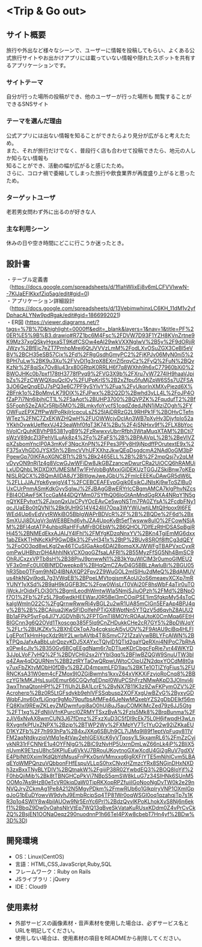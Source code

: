 # <Trip & Go out>

## サイト概要
旅行や外出など様々なシーンで、ユーザーに情報を投稿してもらい、よくある公式旅行サイトやお出かけアプリには載っていない情報や隠れたスポットを共有するアプリケーションです。

### サイトテーマ
自分が行った場所の投稿ができ、他のユーザーが行った場所も
閲覧することができるSNSサイト

### テーマを選んだ理由
公式アプリには出ない情報を知ることができたらより見分が広がると考えたため。  
また、それが旅行だけでなく、普段行く店も合わせて投稿できたら、地元の人しか知らない情報も  
知ることができ、活動の幅が広がると感じたため。  
さらに、コロナ禍で委縮してしまった旅行や飲食業界が再度盛り上がると思ったため。

### ターゲットユーザ
老若男女問わず外に出るのが好きな人

### 主な利用シーン
休みの日や空き時間にどこに行こうか迷ったとき。

## 設計書
・テーブル定義書  
（https://docs.google.com/spreadsheets/d/1fIahWIixEj8v6mLCFVVIwwN--7KlJaEFlKkxfZiq5ag/edit#gid=0)  
・アプリケーション詳細設計（https://docs.google.com/spreadsheets/d/13VebimwhinxLC6KH_11dM1v2yfDphacALYNw9pdRgak/edit#gid=1866992021)  
・ER図  (https://viewer.diagrams.net/?tags=%7B%7D&highlight=0000ff&edit=_blank&layers=1&nav=1&title=PF%20ER%E5%9B%B3.drawio#R7Z1bc6M4Fsc%2FDVW7D93F1YZH8KVnZrtne9K9Mz37xgQSkyHgxaST9KdfCSOw4eAI29wkVXXNgIwV%2B5y%2F9dORjiRJWzy%2BfEjc7eZT7PmhpMrei6QtJVVVzLmM%2FodLXvOSuZGX3CeBl5eVBV%2BCH35eSB57Cjx%2Fd%2FRgGsdhGmyPC2%2FjKPJv06MyN0ni5%2BPH7uLw%2BK9u3Xu%2FVvDl1g3rpX8EXrrZl5rqvCz%2FyQ%2FuN%2BQvKzNr%2F8qjSx7Ov8lu43rx80GRtpK0RRLH6f7q8WXhh9h6xC77960bXi0%2BWOJHKc0b7pxf178tH3778fPvq9%2FVG3X9b%2FXru7yW7274lH9haaVJpibZs%2FzCWWQXquQclOy%2FUPpKrIS%2B2xZfpu5fuMjZpW6S5s7UZFSA3JO6QeQnqEDJ7sPQ3e6C7PF9ySYIvY%2Fua%2FyUkorInXMXvPjezd6X%2BFnk1o%2BoMnyLK79DlX%2FJPwx%2B2Q2D%2Bwhd3yLL4L%2FoJP4OfZaP7i7Nn6jbjhjCT1L%2F5aAot%2BUHP3700%2BQVPZK%2FqudufT2%2BfS5Foph52eZAICr5Rbi5MO%2BLmkvfoYvcfS1cqdZdedJNN1iMziZOgh%2FYOWFuzEPXZffPwWPoRkjlrlcpcuLsZ525IAjDRRzG2L9RHPk1F%2BOHvCTefnWTez%2FNC7ZxEKWZHQwH%2FUOWWcjvDclAn3WB7pXyHv3DjyfpIo52aYKkhOvwkUeffexVJ423eaWhf0fqT3K74%2Bu%2F4jSNHxv9f%2FLX8bYochVolCrQuhKBVhPB5381ygB9%2FzRwwxvUbrrRfbh3WtaMuqXTAM%2BCti7sWzV89dcZI3PehVlLuAk8z4%2Fo%2FaFS%2B%2BPAAVpL%2B%2BeVlVZpXZsbomYnclP0A3mKvF3NqcXnPN%2FPes3PPy8H9jNpdffPOrutextE9x%2F375xVhGD0JYSX5h%2BmcVVhUFXXhzJkwQEqDsgdcmA2NAd0oGM3bPPgewGp70IKFAoXGNCBTt%2B%2Bk2465ELL%2B%2B%2F2mpQsj7v2qLMvDyyON9nRj1z4g8VcwGJwWFiDw8JkGBZzancwDwurCRa2UiOCQ6hRAMUiLxUDQhbL1KDXDXfUMESIMTw1FHVobBgMxxiGiDEKUzTGGJZSkiBnw7oKEpNlSLRQCX%2BQmAlIDA8JY3BItIgwJweJGbU%2FmIcEEEKuDAwGR5dW6L%2FLLJJAJYpk6ywjgV4T%2FCEBCEAFEvpGgjk0EsjkCJNIsKj9wToSZlBu0UxCUrPnmASmKdkGyySglwJ%2FJBAgGBwERYrlcCBgmAMCA7klgPhvNZcsFBI4ODAwF5KTccGaM44DQYMm07SYfhQ06IoGtAnMndGgRXA4NRqY1N5gnQYKEPvhxt%2FJxonQxUxCPyYOcEAvCe5woNSTm7PA0ZYsA%2FcdbFNy1qcJUaEBo0tQVNI%2Bk9UH9G14V424IiI7Opa3WYWiUwtjLMtQlHpox9I6FEWEd4Up6vEdVytRWkiBO5BbIgWAPrBDVcR%2F%2B%2BQDe%2F6d%2BxSmXUJi8DUqVr3pWE8BEhd6yhJZA4UpoKyBt5efTwsww8uIO%2FCowNSjAM%2BFI4qtATP4uhbidRaHFFuMFrBOEbW%2B6QHOL7DlfEzRtHDSASpBgjRHj45%2BNMEdEkxAJAIJY4lFhl%2FMYgKDzqNnxYV%2BKn4TgiEmMG6dxx1abZEkKTHNKcKkP9GwDBk3%2FvH341x%2BtP%2BUv8SROf8lftCg3dQEY%2FoOO3pd8wLKgI2w46TCuSIGaAko6DAl28omqXXJWWFgTBAPVxcCyxRomPwUHBhzrDH4AhhlNkVCXOqoGZfsaLAFRI%2B55MyzFfSG5Nh4BmSC9OhRJCxzxVPTb8sH%2B38PivJ9pnwwN1%2B3kYguWlClM3r0umoGlMEU2VF3x0mFc0UI0BINfDDwepkp8%2BHqQmCZAvD4G5BBLzAwluBi%2BGU05hR35bp0TFqm9hND4IBNAXQP2Fpv2Z9WuGOL2mISlHu2dMeQ%2BdAMUVus4hkNQyj9odL7g3VWqEB%2BPpeLMVtogjsmKAoUi2oS6meaevXCXp7mRYUNY1yXSd%2B9aH9kGGFB3tC%2Fow0WisLrT0VAi20F8hsWbF4aTir0uTOjWckJrOidxFLOi30l%2BgmlLeodhWmtwWla5NmjSJjuOPzh%2FMd%2BNpOf7O1%2Fb%2Fz5L79q6wdkHEEWarJ0R5Bel3mCOqiPSE1imSfgkpMy54sToCkaIgWmlnO22C%2FgQrnwRwwRi4yBGL2u2wR1UA85mCIGn5EFaAp4BPJ4qy%2B%2B%2BCAiiua2jKwSFIDoIfehPTiGX8WptNn5YTQzV5d6qvhZ8AUU2Bb1aFPkP5yrFg4JI7YJGDVhBj%2FPTGmTI8MOYcROAaUtoK0CmMqa6FEtHBIGCnn3g6Q2OVd1Tkoscgp385F5Iq9CnZHDukkCHe2cR7GY5%2BpDWJqY%2FLr%2BUKZKv%2BXhEOkToA7q4cgksicAl5yUOV%2F9AtAU9ciBq4HLFlLgEPotTkHmHgcXdz9bY2LwrbAVtb4T8iSmvC721ZzaVywBBLYFcAIWN%2BkTPQqJafxAaBbLulrQpzvKDJ5XAYxcTQIylD1QTld2gaYQeRXni4NlPoC7bRhAx0Pw4cJlv%2B350Gv6BCgEEgdNam6r7pDTIueKDrCbgcFpRje7vr44WKYD3JJpLVoF7vHQ%2F%2BDVCHIi2sx2jYYbl3qq%2BFlwBZQGW9SnuUTW3blq4ZAw4qDQURNm%2BB2ztRYTaOwQRpwUWtoCOipUZN2dpxYOCdM8t0ay7uxFbZKtyMObH0fDBy%2BZJD4mpxmLFD1Iau%2BKTe1OTIZYgFius%2FURNCKsA31W0em4cFZMox9IOZGiBwmhs1kxvZ64xVKKXiFzvjoRoCnq8%2BBczYG1kMKJHsLsuj0Emur66CGQvfgEDnpI0WuPCShFrzNMwAKpD3JOInvi4j3wxThnaQtonHPf%2FTfIUh2LBA1LcrE%2ByNX7B11K3z9ZwFKPymOZV%2FAcroherp%2Bz0R5LtGFsdykb9ehlVFSSqbusp2XOFXxgUwBZvG%2ByxyGDWqbFJnv60xfLiGngr9gMo79pufbsAfMFe46JeNwMQxebYZS2gDbDEIkf56mFQ8KIxI9REwZKLeyZMDwmfugi8aO0hUj8uJ5auCOMKlMcZed79z6JJ5Gtg%2FT1xg%2FdNIijVfnKPurcI0ZRMYTSxzBvA%2FzIs5Mk8%2BrqBunma%2FzJjV6xNvAX8wmCUN3J67fDmz%2FxzXuD3C5fDl9cEk75L0H6jfwpdH3wLnRXvgnfkPfUxZNPX%2Bzip%2BTWP2Wy%2FXMpYV7Tc1YuO2w92iZKkaEUD1KYZFb%2F7h993hPa%2B4xJXKq6SBUh9CL7iJMq9l89f1eptVpFuqy811VFM2aqNtdkyziqVtMq1e4tVav2ehIGEIjXcK6yVTqosy1L5kxamRL6%2FmZzCyiykNR31rFCNNrE1u4OYFNlgG%2BiC9zNvHP5UxrnDmLwZ66nLk4iP%2BliX5nUvmK9E1zsU8hc5lKPIuEu6VkVJ7BRouUKoytnoGXwXcdU4Gi2gRuV7gdXVE4PbINt0Xxim1KdQbYdMsusFnPKx0snVMmxxg6lgRXFIYTE5mNjhlCvm5LBAqEYoWMPQnzuVQbbonFHfEspuVLLpS0hxCNyxHZmzcYRx8SNGjnDHxNXDh3zxBxxTNyBLYDIV%2BQtnakW%2FgijiP38R02YwbdEQ3%2BOQ8IoYjf%2F0hbQjiMib%2Bk8tTBNGHCpPkVi7NBpS5qmSW8kLuG7z34SIHNk6SUnM5OOMo7As9HzB0eTcVR0kiqDaW0TjpRKXopRPZfuiilGoNooNgDvTW0k2e29nNVQJryZCkmAg1Pe8A212N5MgyPDkm%2FmwRUb6o1GlkplryVNP1OXmlGpqJoG1bEuDYowvW9dyhJ9EmbRcipSq4TP81Wr0oqWSGI0oq1qzahqjTp7s1KR3p1o4SWlY8w4bilAUOw9Nr5EnYc6Prl%2BdzQyvlKPoKLhokXvS8Nj6n6ekf1%2BbqZ9Dw0vOahsNIrVtEp7WQ13qBveSkVataKuRUsxKDdm0Z4vPrCvCkZQ%2BsjEN1OONaOeqz290nuodnnP1h66TeI4PXw8cbebT7Hn4yf%2BDw%3D%3D)

## 開発環境
- OS：Linux(CentOS)
- 言語：HTML,CSS,JavaScript,Ruby,SQL
- フレームワーク：Ruby on Rails
- JSライブラリ：jQuery
- IDE：Cloud9

## 使用素材
- 外部サービスの画像素材・音声素材を使用した場合は、必ずサービス名とURLを明記してください。
- 使用しない場合は、使用素材の項目をREADMEから削除してください。

